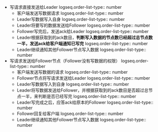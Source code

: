- 写请求直接发送给Leader
  logseq.order-list-type:: number
	- 客户端发送写数据请求
	  logseq.order-list-type:: number
	- Leader写数据写入自身
	  logseq.order-list-type:: number
	- Leader将要写的数据发送给Follower
	  logseq.order-list-type:: number
	- Follower写完后，发送ack给Leader
	  logseq.order-list-type:: number
	- Leader根据获取到的ack数目，**判断写入数据的节点数已经超过总节点数一半，发送ack给客户端通知已写完**
	  logseq.order-list-type:: number
	- Leader继续通知其他Follower节点写入数据
	  logseq.order-list-type:: number
- 写请求发送给Follower节点（Follower没有写数据的权限）
  logseq.order-list-type:: number
	- 客户端发送写数据的请求
	  logseq.order-list-type:: number
	- Follower节点将写请求发送给Leader
	  logseq.order-list-type:: number
	- Leader写数据写入到自身
	  logseq.order-list-type:: number
	- Leader将写数据发送给Follower，并根据获取到的ack数目是否超过总节点一半，来判断是否已经写完
	  logseq.order-list-type:: number
	- Leader写完成之后，应答ack给原本的Follower
	  logseq.order-list-type:: number
	- Follower回复给客户端
	  logseq.order-list-type:: number
	- Leader继续通知其他Follower节点写入数据
	  logseq.order-list-type:: number